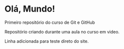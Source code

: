 # Olá, Mundo!
 Primeiro repositório do curso de Git  e GitHub

Repositório criando durante uma aula no curso em video.

Linha adicionada para teste direto do site.
